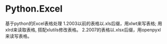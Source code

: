 # Python.Excel
基于python的Excel表格处理
1.2003以前的表格以.xls后缀，用xlwt来写表格;
用xlrd来读取表格, 搭配xlutils修改表格。
  2.2007的表格以.xlsx后缀，用openpyxl来读写表格。
